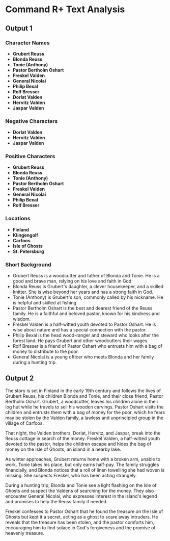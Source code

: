 # Command R+ Text Analysis

## Output 1

### Character Names
- **Grubert Reuss**
- **Blonda Reuss**
- **Tonie (Anthony)**
- **Pastor Bertholm Oshart**
- **Freskel Valden**
- **General Nicolai**
- **Philip Bexal**
- **Rolf Bresser**
- **Dorlat Valden**
- **Hervitz Valden**
- **Jaspar Valden**

### Negative Characters
- **Dorlat Valden**
- **Hervitz Valden**
- **Jaspar Valden**


### Positive Characters
- **Grubert Reuss**
- **Blonda Reuss**
- **Tonie (Anthony)**
- **Pastor Bertholm Oshart**
- **Freskel Valden**
- **General Nicolai**
- **Philip Bexal**
- **Rolf Bresser**

### Locations
- **Finland**
- **Klingengolf**
- **Carfoos**
- **Isle of Ghosts**
- **St. Petersburg**

### Short Background

- Grubert Reuss is a woodcutter and father of Blonda and Tonie. He is a good and brave man, relying on his love and faith in God
- Blonda Reuss is Grubert's daughter, a clever housekeeper, and a skilled knitter. She is wise beyond her years and has a strong faith in God.
- Tonie (Anthony) is Grubert's son, commonly called by his nickname. He is helpful and skilled at fishing.
- Pastor Bertholm Oshart is the best and dearest friend of the Reuss family. He is a faithful and beloved pastor, known for his kindness and wisdom.
- Freskel Valden is a half-witted youth devoted to Pastor Oshart. He is wise about nature and has a special connection with the pastor.
- Philip Bexal is the head wood-ranger and steward who looks after the forest land. He pays Grubert and other woodcutters their wages.
- Rolf Bresser is a friend of Pastor Oshart who entrusts him with a bag of money to distribute to the poor.
- General Nicolai is a young officer who meets Blonda and her family during a hunting trip.

## Output 2

The story is set in Finland in the early 19th century and follows the lives of Grubert Reuss, his children Blonda and Tonie, and their close friend, Pastor Bertholm Oshart. Grubert, a woodcutter, leaves his children alone in their log hut while he travels to sell his wooden carvings. Pastor Oshart visits the children and entrusts them with a bag of money for the poor, which he fears may be stolen by the Valden family, a lawless and unprincipled group in the village of Carfoos.

That night, the Valden brothers, Dorlat, Hervitz, and Jaspar, break into the Reuss cottage in search of the money. Freskel Valden, a half-witted youth devoted to the pastor, helps the children escape and hides the bag of money on the Isle of Ghosts, an island in a nearby lake.

As winter approaches, Grubert returns home with a broken arm, unable to work. Tonie takes his place, but only earns half-pay. The family struggles financially, and Blonda notices that a roll of linen towelling she had woven is missing. She suspects Freskel, who has been acting strangely.

During a hunting trip, Blonda and Tonie see a light flashing on the Isle of Ghosts and suspect the Valdens of searching for the money. They also encounter General Nicolai, who expresses interest in the island's legend and promises to help the Reuss family if needed.

Freskel confesses to Pastor Oshart that he found the treasure on the Isle of Ghosts but kept it a secret, acting as a ghost to scare away intruders. He reveals that the treasure has been stolen, and the pastor comforts him, encouraging him to find solace in God's forgiveness and the promise of heavenly treasure.
